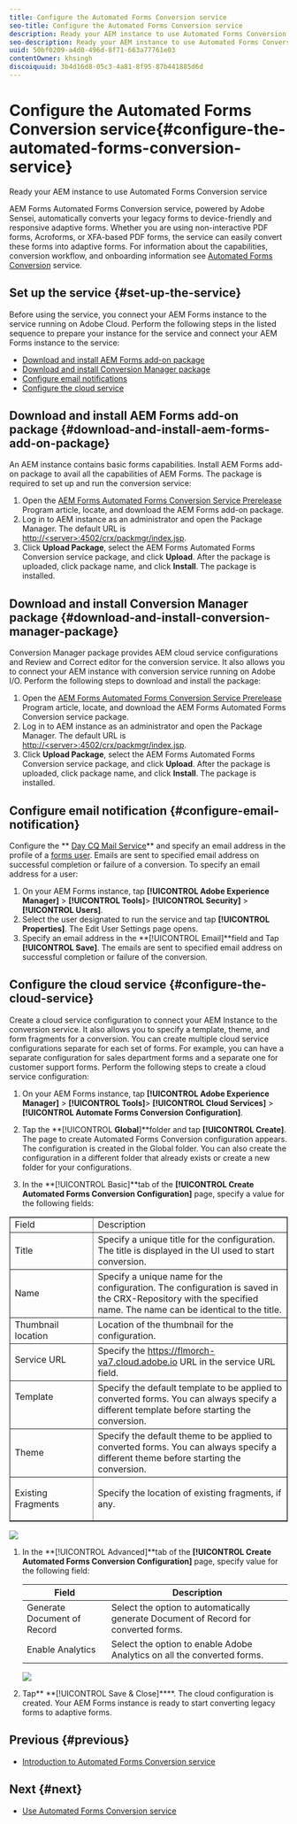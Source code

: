```yaml
---
title: Configure the Automated Forms Conversion service
seo-title: Configure the Automated Forms Conversion service
description: Ready your AEM instance to use Automated Forms Conversion service
seo-description: Ready your AEM instance to use Automated Forms Conversion service
uuid: 50bf0209-a4d0-496d-8f71-663a77761e03
contentOwner: khsingh
discoiquuid: 3b4d16d8-05c3-4a81-8f95-87b441885d6d
---
```


# Configure the Automated Forms Conversion service{#configure-the-automated-forms-conversion-service}

Ready your AEM instance to use Automated Forms Conversion service

AEM Forms Automated Forms Conversion service, powered by Adobe Sensei, automatically converts your legacy forms to device-friendly and responsive adaptive forms. Whether you are using non-interactive PDF forms, Acroforms, or XFA-based PDF forms, the service can easily convert these forms into adaptive forms. For information about the capabilities, conversion workflow, and onboarding information see [Automated Forms Conversion](../../../forms/using/wip/introduction-to-automated-form-conversion-service.md) service.

## Set up the service {#set-up-the-service}

Before using the service, you connect your AEM Forms instance to the service running on Adobe Cloud. Perform the following steps in the listed sequence to prepare your instance for the service and connect your AEM Forms instance to the service:

* [Download and install AEM Forms add-on package](../../../forms/using/installing-configuring-aem-forms-osgi.md)
* [Download and install Conversion Manager package](../../../forms/using/wip/configure-the-automated-forms-conversion-service.md#main-pars-header-1968409873)
* [Configure email notifications](../../../forms/using/wip/configure-the-automated-forms-conversion-service.md#configureemailnotification)
* [Configure the cloud service](../../../forms/using/wip/configure-the-automated-forms-conversion-service.md#main-pars-header-402337891)

## Download and install AEM Forms add-on package  {#download-and-install-aem-forms-add-on-package}

An AEM instance contains basic forms capabilities. Install AEM Forms add-on package to avail all the capabilities of AEM Forms. The package is required to set up and run the conversion service:

1. Open the [AEM Forms Automated Forms Conversion Service Prerelease](../../../forms/using/wip/aem-forms-automated-forms-conversion-service-beta.md) Program article, locate, and download the AEM Forms add-on package. 
1. Log in to AEM instance as an administrator and open the Package Manager. The default URL is [http://&lt;server&gt;:4502/crx/packmgr/index.jsp](http://%3Cserver%3E:4502/crx/packmgr/index.jsp).
1. Click **Upload Package**, select the AEM Forms Automated Forms Conversion service package, and click **Upload**. After the package is uploaded, click package name, and click **Install**. The package is installed.

## Download and install Conversion Manager package  {#download-and-install-conversion-manager-package}

Conversion Manager package provides AEM cloud service configurations and Review and Correct editor for the conversion service. It also allows you to connect your AEM instance with conversion service running on Adobe I/O. Perform the following steps to download and install the package:

1. Open the [AEM Forms Automated Forms Conversion Service Prerelease](../../../forms/using/wip/aem-forms-automated-forms-conversion-service-beta.md) Program article, locate, and download the AEM Forms Automated Forms Conversion service package. 
1. Log in to AEM instance as an administrator and open the Package Manager. The default URL is [http://&lt;server&gt;:4502/crx/packmgr/index.jsp](http://%3Cserver%3E:4502/crx/packmgr/index.jsp).
1. Click **Upload Package**, select the AEM Forms Automated Forms Conversion service package, and click **Upload**. After the package is uploaded, click package name, and click **Install**. The package is installed.

## Configure email notification {#configure-email-notification}

Configure the ** [Day CQ Mail Service](https://helpx.adobe.com/experience-manager/6-4/sites/administering/using/notification.html#ConfiguringtheMailService)** and specify an email address in the profile of a [forms user](https://helpx.adobe.com/experience-manager/6-4/forms/using/forms-groups-privileges-tasks.html). Emails are sent to specified email address on successful completion or failure of a conversion. To specify an email address for a user:

1. On your AEM Forms instance, tap **[!UICONTROL Adobe Experience Manager]** > **[!UICONTROL Tools]**> **[!UICONTROL Security]** > **[!UICONTROL Users]**.
1. Select the user designated to run the service and tap **[!UICONTROL Properties]**. The Edit User Settings page opens. 
1. Specify an email address in the **[!UICONTROL Email]**field and Tap **[!UICONTROL Save]**. The emails are sent to specified email address on successful completion or failure of the conversion.

## Configure the cloud service {#configure-the-cloud-service}

Create a cloud service configuration to connect your AEM Instance to the conversion service. It also allows you to specify a template, theme, and form fragments for a conversion. You can create multiple cloud service configurations separate for each set of forms. For example, you can have a separate configuration for sales department forms and a separate one for customer support forms. Perform the following steps to create a cloud service configuration:

1. On your AEM Forms instance, tap **[!UICONTROL Adobe Experience Manager]** > **[!UICONTROL Tools]**> **[!UICONTROL Cloud Services]** > **[!UICONTROL Automate Forms Conversion Configuration]**.
1. Tap the **[!UICONTROL **Global**]**folder and tap ****[!UICONTROL Create]****. The page to create Automated Forms Conversion configuration appears. The configuration is created in the Global folder. You can also create the configuration in a different folder that already exists or create a new folder for your configurations.   

1. In the **[!UICONTROL Basic]**tab of the **[!UICONTROL Create Automated Forms Conversion Configuration]** page, specify a value for the following fields:

<table border="1" cellpadding="1" cellspacing="0" width="100%"> 
 <tbody> 
  <tr> 
   <td width="30%">Field</td> 
   <td>Description</td> 
  </tr> 
  <tr> 
   <td>Title</td> 
   <td>Specify a unique title for the configuration. The title is displayed in the UI used to start conversion.</td> 
  </tr> 
  <tr> 
   <td>Name</td> 
   <td>Specify a unique name for the configuration. The configuration is saved in the CRX-Repository with the specified name. The name can be identical to the title. </td> 
  </tr> 
  <tr> 
   <td>Thumbnail location</td> 
   <td>Location of the thumbnail for the configuration. </td> 
  </tr> 
  <tr> 
   <td valign="top" width="96"><p>Service URL</p> </td> 
   <td>Specify the <a href="https://flmorch-va7.cloud.adobe.io/">https://flmorch-va7.cloud.adobe.io</a> URL in the service URL field. </td> 
  </tr> 
  <tr> 
   <td valign="top" width="96"><p>Template</p> </td> 
   <td>Specify the default template to be applied to converted forms. You can always specify a different template before starting the conversion.</td> 
  </tr> 
  <tr> 
   <td>Theme</td> 
   <td>Specify the default theme to be applied to converted forms. You can always specify a different theme before starting the conversion.</td> 
  </tr> 
  <tr> 
   <td valign="top" width="96"><p>Existing Fragments</p> </td> 
   <td valign="top" width="456"><p>Specify the location of existing fragments, if any.</p> </td> 
  </tr> 
 </tbody> 
</table>

   ![](assets/service-configuration-basic.png)

1. In the **[!UICONTROL Advanced]**tab of the **[!UICONTROL Create Automated Forms Conversion Configuration]** page, specify value for the following field:

   | Field |Description |
   |---|---|
   | Generate Document of Record |Select the option to automatically generate Document of Record for converted forms. |
   | Enable Analytics |Select the option to enable Adobe Analytics on all the converted forms. |

   ![](assets/service-configuration-advanced.png)

1. Tap** **[!UICONTROL Save & Close]****. The cloud configuration is created. Your AEM Forms instance is ready to start converting legacy forms to adaptive forms.

## Previous {#previous}

* [Introduction to Automated Forms Conversion service](../../../forms/using/wip/introduction-to-automated-form-conversion-service.md)

## Next {#next}

* [Use Automated Forms Conversion service](../../../forms/using/wip/convert-existing-forms-to-adaptive-forms.md)

